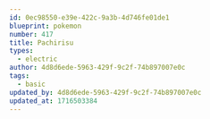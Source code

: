 ```yaml
---
id: 0ec98550-e39e-422c-9a3b-4d746fe01de1
blueprint: pokemon
number: 417
title: Pachirisu
types:
  - electric
author: 4d8d6ede-5963-429f-9c2f-74b897007e0c
tags:
  - basic
updated_by: 4d8d6ede-5963-429f-9c2f-74b897007e0c
updated_at: 1716503384
---
```

